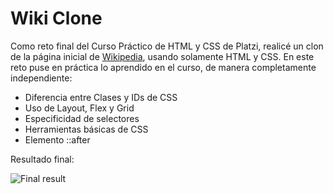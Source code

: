 # Wiki Clone

Como reto final del Curso Práctico de HTML y CSS de Platzi, realicé un clon de la página inicial de [Wikipedia](http://wikipedia.org "Wikipedia"), usando solamente HTML y CSS. En este reto puse en práctica lo aprendido en el curso, de manera completamente independiente:
- Diferencia entre Clases y IDs de CSS
- Uso de Layout, Flex y Grid
- Especificidad de selectores
- Herramientas básicas de CSS
- Elemento ::after

Resultado final:

![Final result](https://imgur.com/a/iCM5Cmn.png)